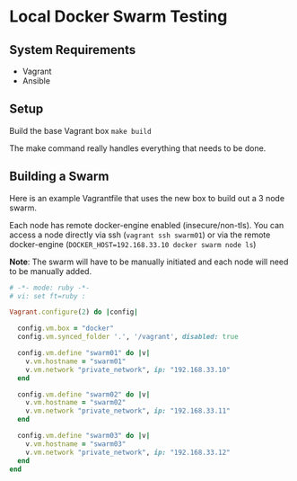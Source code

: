 # Local Docker Swarm Testing

## System Requirements
* Vagrant
* Ansible

## Setup
Build the base Vagrant box `make build`

The make command really handles everything that needs to be done.

## Building a Swarm
Here is an example Vagrantfile that uses the new box to build out a 3 node swarm.

Each node has remote docker-engine enabled (insecure/non-tls). You can access a node directly via ssh (`vagrant ssh swarm01`) or via the remote docker-engine (`DOCKER_HOST=192.168.33.10 docker swarm node ls`)

**Note**: The swarm will have to be manually initiated and each node will need to be manually added.


```ruby
# -*- mode: ruby -*-
# vi: set ft=ruby :

Vagrant.configure(2) do |config|

  config.vm.box = "docker"
  config.vm.synced_folder '.', '/vagrant', disabled: true

  config.vm.define "swarm01" do |v|
    v.vm.hostname = "swarm01"
    v.vm.network "private_network", ip: "192.168.33.10"
  end

  config.vm.define "swarm02" do |v|
    v.vm.hostname = "swarm02"
    v.vm.network "private_network", ip: "192.168.33.11"
  end

  config.vm.define "swarm03" do |v|
    v.vm.hostname = "swarm03"
    v.vm.network "private_network", ip: "192.168.33.12"
  end
end

```